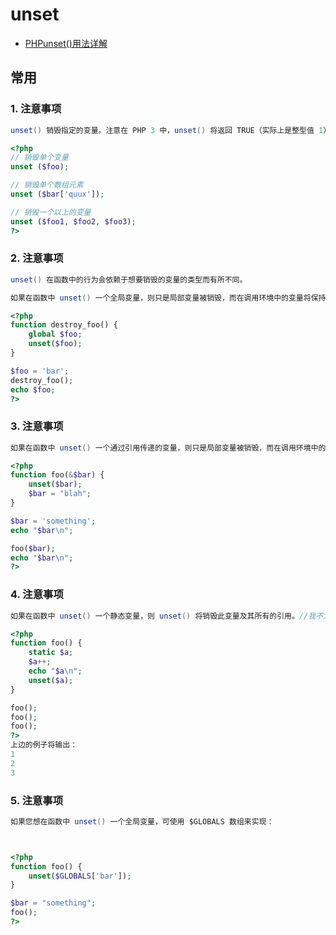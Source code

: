 # unset

- [PHPunset()用法详解](https://blog.csdn.net/qq_27988539/article/details/77921438)

## 常用

### 1. 注意事项

```c#
unset() 销毁指定的变量。注意在 PHP 3 中，unset() 将返回 TRUE（实际上是整型值 1），而在 PHP 4 中，unset() 不再是一个真正的函数：它现在是一个语句。这样就没有了返回值，试图获取 unset() 的返回值将导致解析错误。
```

```php
<?php
// 销毁单个变量
unset ($foo);

// 销毁单个数组元素
unset ($bar['quux']);

// 销毁一个以上的变量
unset ($foo1, $foo2, $foo3);
?>
```

### 2. 注意事项

```c#
unset() 在函数中的行为会依赖于想要销毁的变量的类型而有所不同。

如果在函数中 unset() 一个全局变量，则只是局部变量被销毁，而在调用环境中的变量将保持调用 unset() 之前一样的值。
```

```php
<?php
function destroy_foo() {
    global $foo;
    unset($foo);
}

$foo = 'bar';
destroy_foo();
echo $foo;
?>
```

### 3. 注意事项

```c#
如果在函数中 unset() 一个通过引用传递的变量，则只是局部变量被销毁，而在调用环境中的变量将保持调用 unset() 之前一样的值。
```

```php
<?php
function foo(&$bar) {
    unset($bar);
    $bar = "blah";
}

$bar = 'something';
echo "$bar\n";

foo($bar);
echo "$bar\n";
?>
```

### 4. 注意事项

```c#
如果在函数中 unset() 一个静态变量，则 unset() 将销毁此变量及其所有的引用。//我不太能理解这句话的意思，从结果上来看静态变量的值并没有被销毁
```

```php
<?php
function foo() {
    static $a;
    $a++;
    echo "$a\n";
    unset($a);
}

foo();
foo();
foo();
?>
上边的例子将输出：
1
2
3
```

### 5. 注意事项

```c#
如果您想在函数中 unset() 一个全局变量，可使用 $GLOBALS 数组来实现：
```

```php


<?php
function foo() {
    unset($GLOBALS['bar']);
}

$bar = "something";
foo();
?>
```
